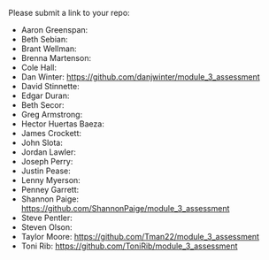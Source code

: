 Please submit a link to your repo:

* Aaron Greenspan:
* Beth Sebian:
* Brant Wellman:
* Brenna Martenson:
* Cole Hall:
* Dan Winter: https://github.com/danjwinter/module_3_assessment
* David Stinnette:
* Edgar Duran:
* Beth Secor:
* Greg Armstrong:
* Hector Huertas Baeza:
* James Crockett:
* John Slota:
* Jordan Lawler:
* Joseph Perry:
* Justin Pease:
* Lenny Myerson:
* Penney Garrett:
* Shannon Paige: https://github.com/ShannonPaige/module_3_assessment
* Steve Pentler:
* Steven Olson:
* Taylor Moore: https://github.com/Tman22/module_3_assessment
* Toni Rib: https://github.com/ToniRib/module_3_assessment
